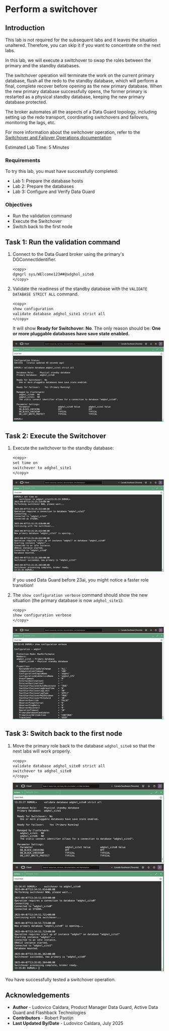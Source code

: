 # Perform a switchover

## Introduction
This lab is not required for the subsequent labs and it leaves the situation unaltered. Therefore, you can skip it if you want to concentrate on the next labs.

In this lab, we will execute a switchover to swap the roles between the primary and the standby databases.

The switchover operation will terminate the work on the current primary database, flush all the redo to the standby database, which will perform a final, complete recover before opening as the new primary database. When the new primary database successfully opens, the former primary is restarted as a physical standby database, keeping the new primary database protected.

The broker automates all the aspects of a Data Guard topology, including setting up the redo transport, coordinating switchovers and failovers, monitoring the lags, etc.

For more information about the switchover operation, refer to the [Switchover and Failover Operations documentation](https://docs.oracle.com/en/database/oracle/oracle-database/23/dgbkr/using-data-guard-broker-to-manage-switchovers-failovers.html#GUID-44E7A982-7CD4-4A51-B00E-62C0698C5CD6)

Estimated Lab Time: 5 Minutes

### Requirements
To try this lab, you must have successfully completed:
* Lab 1: Prepare the database hosts
* Lab 2: Prepare the databases
* Lab 3: Configure and Verify Data Guard

### Objectives
- Run the validation command
- Execute the Switchover
- Switch back to the first node

## Task 1: Run the validation command

1. Connect to the Data Guard broker using the primary's DGConnectIdentifier.

    ```
    <copy>
    dgmgrl sys/WElcome123##@adghol_site0
    </copy>
    ```

2. Validate the readiness of the standby database with the `VALIDATE DATABASE STRICT ALL` command. 

    ```
    <copy>
    show configuration
    validate database adghol_site1 strict all
    </copy>
    ```

    It will show **Ready for Switchover: No**. The only reason should be: **One or more pluggable databases have save state enabled.**

    ![Successful validation of the standby database](images/validate.png)

## Task 2: Execute the Switchover

1. Execute the switchover to the standby database:

    ```
    <copy>
    set time on
    switchover to adghol_site1
    </copy>
    ```

    ![Successful execution of the switchover command](images/switchover.png)

    If you used Data Guard before 23ai, you might notice a faster role transition!

1. The `show configuration verbose` command should show the new situation (the primary database is now `adghol_site1`):

    ```
    <copy>
    show configuration verbose
    </copy>
    ```

    ![New configuration ofter the switchover](images/show-configuration.png)


## Task 3: Switch back to the first node

1. Move the primary role back to the database `adghol_site0` so that the next labs will work properly.

    ```
    <copy>
    validate database adghol_site0 strict all
    switchover to adghol_site0
    </copy>
    ```

    ![Successful validation of the standby database](images/validate2.png)
    ![Successful execution of the switchover command](images/switchover2.png)


You have successfully tested a switchover operation.

## Acknowledgements

- **Author** - Ludovico Caldara, Product Manager Data Guard, Active Data Guard and Flashback Technologies
- **Contributors** - Robert Pastijn
- **Last Updated By/Date** -  Ludovico Caldara, July 2025
